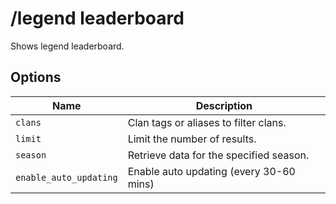 # /legend leaderboard

Shows legend leaderboard.

## Options

| Name | Description |
|------|-------------|
| `clans` | Clan tags or aliases to filter clans. |
| `limit` | Limit the number of results. |
| `season` | Retrieve data for the specified season. |
| `enable_auto_updating` | Enable auto updating (every 30-60 mins) |